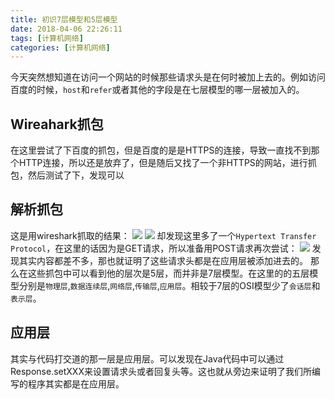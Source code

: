 ```yaml
---
title: 初识7层模型和5层模型
date: 2018-04-06 22:26:11
tags: [计算机网络]
categories: [计算机网络]
---
```


今天突然想知道在访问一个网站的时候那些请求头是在何时被加上去的。例如访问百度的时候，`host`和`refer`或者其他的字段是在七层模型的哪一层被加入的。

## Wireahark抓包
在这里尝试了下百度的抓包，但是百度的是是HTTPS的连接，导致一直找不到那个HTTP连接，所以还是放弃了，但是随后又找了一个非HTTPS的网站，进行抓包，然后测试了下，发现可以

## 解析抓包
这是用wireshark抓取的结果：
![](超文本传输协议.PNG)
![](协议详情.PNG)
却发现这里多了一个`Hypertext Transfer Protocol`，在这里的话因为是GET请求，所以准备用POST请求再次尝试：
![](http.PNG)
发现其实内容都差不多，那也就证明了这些请求头都是在应用层被添加进去的。
那么在这些抓包中可以看到他的层次是5层，而并非是7层模型。在这里的的五层模型分别是`物理层`,`数据连续层`,`网络层`,`传输层`,`应用层`。相较于7层的OSI模型少了`会话层`和`表示层`。
## 应用层
其实与代码打交道的那一层是应用层。可以发现在Java代码中可以通过Response.setXXX来设置请求头或者回复头等。这也就从旁边来证明了我们所编写的程序其实都是在应用层。